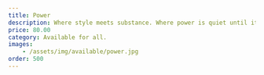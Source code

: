 ```yaml
---
title: Power
description: Where style meets substance. Where power is quiet until it's seen.
price: 80.00
category: Available for all.
images: 
    - /assets/img/available/power.jpg
order: 500
---
```


